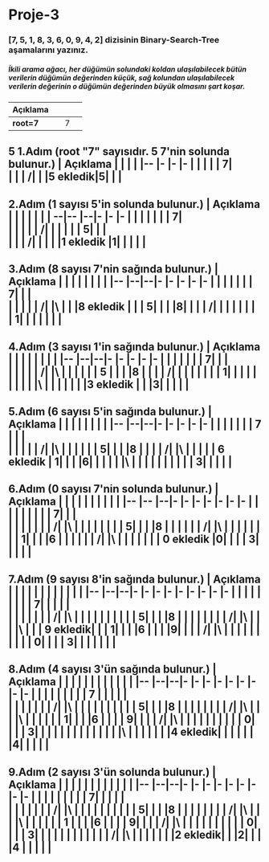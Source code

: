 # Proje-3
### [7, 5, 1, 8, 3, 6, 0, 9, 4, 2] dizisinin Binary-Search-Tree aşamalarını yazınız.
##### İkili arama ağacı, her düğümün solundaki koldan ulaşılabilecek bütün verilerin düğümün değerinden küçük, sağ kolundan ulaşılabilecek verilerin değerinin o düğümün değerinden büyük olmasını şart koşar.
|     Açıklama    |  |  |  |
|--               |- |- |- |
|**root=7**       |  | 7|  |
**5 1.Adım** (root "7" sayısıdır. 5 7'nin solunda bulunur.)
|   Açıklama  |     |  |  |
|--           |-    |- |- |
|             |     |  | 7|  
|             |     | /|  | 
|**5 ekledik**|**5**|  |  | 
---
**2.Adım** (1 sayısı 5'in solunda bulunur.)
|     Açıklama  |     |  |  |  |  |
|             --|--   |--|- |- |- |
|               |     |  |  |  | 7|  
|               |     |  |  | /|  | 
|               |     |  | 5|  |  |  
|               |     | /|  |  |  | 
|**1 ekledik**  |**1**|  |  |  |  |
---
**3.Adım** (8 sayısı 7'nin sağında bulunur.)
| Açıklama      |  |  |  |  |  |  |     |
|--             |--|--|- |- |- |- |-    |
|               |  |  |  |  | 7|  |     |  
|               |  |  |  | /|  |\ |     | 
|**8 ekledik**  |  |  | 5|  |  |  |**8**| 
|               |  | /|  |  |  |  |     | 
|               | 1|  |  |  |  |  |     |
---
**4.Adım** (3 sayısı 1'in sağında bulunur.) 
|  Açıklama     |  |  |     |  |  |  |  |
|--             |--|--|-    |- |- |- |- |
|               |  |  |     |  | 7|  |  |  
|               |  |  |     | /|  |\ |  | 
|               |  |  | 5   |  |  |  |8 | 
|               |  | /|     |  |  |  |  | 
|               | 1|  |     |  |  |  |  |
|               |  |\ |     |  |  |  |  |
|**3 ekledik**  |  |  |**3**|  |  |  |  |
---
**5.Adım** (6 sayısı 5'in sağında bulunur.) 
| Açıklama      |  |  |  |  |     |  |  |
|--             |--|--|- |- |-    |- |- |
|               |  |  |  |  | 7   |  |  |  
|               |  |  |  | /|     |\ |  | 
|               |  |  | 5|  |     |  |8 | 
|               |  | /|  |\ |     |  |  | 
| **6 ekledik** | 1|  |  |  |**6**|  |  |
|               |  |\ |  |  |     |  |  |
|               |  |  | 3|  |     |  |  |
---
**6.Adım**  (0 sayısı 7'nin solunda bulunur.)
| Açıklama       |     |  |  |  |  |  |  |  |  |
|--              |--   |--|- |- |- |- |- |- |- |
|                |     |  |  |  |  |  | 7|  |  |  
|                |     |  |  |  |  | /|  |\ |  | 
|                |     |  |  |  | 5|  |  |  |8 | 
|                |     |  |  | /|  |\ |  |  |  |
|                |     |  | 1|  |  |  |6 |  |  |
|                |     | /|  |\ |  |  |  |  |  |
| **0 ekledik**  |**0**|  |  |  | 3|  |  |  |  |
---
**7.Adım** (9 sayısı 8'in sağında bulunur.) 
| Açıklama     |  |  |  |  |  |  |  |  |  |  |     |
|--            |--|--|- |- |- |- |- |- |- |- |-    |
|              |  |  |  |  |  |  | 7|  |  |  |     |  
|              |  |  |  |  |  | /|  |\ |  |  |     | 
|              |  |  |  |  | 5|  |  |  |8 |  |     | 
|              |  |  |  | /|  |\ |  |  |  |\ |     | 
| **9 ekledik**|  |  | 1|  |  |  |6 |  |  |  |**9**|
|              |  | /|  |\ |  |  |  |  |  |  |     |
|              | 0|  |  |  | 3|  |  |  |  |  |     |
---
**8.Adım** (4 sayısı 3'ün sağında bulunur.)
| Açıklama    |  |  |  |  |  |  |     |  |  |  |  |
|--           |--|--|- |- |- |- |-    |- |- |- |- |
|             |  |  |  |  |  |  | 7   |  |  |  |  |  
|             |  |  |  |  |  | /|     |\ |  |  |  | 
|             |  |  |  |  | 5|  |     |  |8 |  |  | 
|             |  |  |  | /|  |\ |     |  |  |\ |  |
|             |  |  | 1|  |  |  |6    |  |  |  | 9|
|             |  | /|  |\ |  |  |     |  |  |  |  |
|             | 0|  |  |  | 3|  |     |  |  |  |  |
|             |  |  |  |  |  |\ |     |  |  |  |  |
|**4 ekledik**|  |  |  |  |  |  |**4**|  |  |  |  |
---
**9.Adım** (2 sayısı 3'ün solunda bulunur.)
| Açıklama    |  |  |     |  |  |  |  |  |  |  |  |
|--           |--|--|-    |- |- |- |- |- |- |- |- |
|             |  |  |     |  |  |  | 7|  |  |  |  |  
|             |  |  |     |  |  | /|  |\ |  |  |  | 
|             |  |  |     |  | 5|  |  |  |8 |  |  | 
|             |  |  |     | /|  |\ |  |  |  |\ |  | 
|             |  |  | 1   |  |  |  |6 |  |  |  | 9|
|             |  | /|     |\ |  |  |  |  |  |  |  |
|             | 0|  |     |  | 3|  |  |  |  |  |  |
|             |  |  |     | /|  |\ |  |  |  |  |  |
|**2 ekledik**|  |  |**2**|  |  |  |4 |  |  |  |  |
---